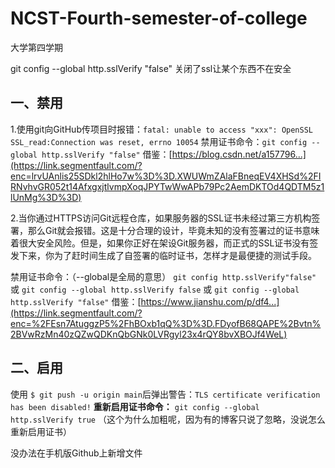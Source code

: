 # NCST-Fourth-semester-of-college

大学第四学期

git config --global http.sslVerify "false"  关闭了ssl让某个东西不在安全


## 一、禁用

1.使用git向GitHub传项目时报错：`fatal: unable to access "xxx": OpenSSL SSL_read:Connection was reset, errno 10054`
禁用证书命令：`git config --global http.sslVerify "false"`
借鉴：[https://blog.csdn.net/a157796...](https://link.segmentfault.com/?enc=lrvUAnlis25SDkl2hlHo7w%3D%3D.XWUWmZAlaFBneqEV4XHSd%2FIRNvhvGR052t14AfxgxjtlvmpXoqJPYTwWwAPb79Pc2AemDKTOd4QDTM5z1lUnMg%3D%3D)

2.当你通过HTTPS访问Git远程仓库，如果服务器的SSL证书未经过第三方机构签署，那么Git就会报错。这是十分合理的设计，毕竟未知的没有签署过的证书意味着很大安全风险。但是，如果你正好在架设Git服务器，而正式的SSL证书没有签发下来，你为了赶时间生成了自签署的临时证书，怎样才是最便捷的测试手段。

禁用证书命令：（--global是全局的意思）
`git config http.sslVerify"false"`
或 `git config --global http.sslVerify false`
或 `git config --global http.sslVerify "false"`
借鉴：[https://www.jianshu.com/p/df4...](https://link.segmentfault.com/?enc=%2FEsn7AtuggzP5%2FhBOxb1qQ%3D%3D.FDyofB68QAPE%2Bvtn%2BVwRzMn40zQZwQDKnQbGNk0LVRgyl23x4rQY8bvXBOJf4WeL)

## 二、启用

使用 `$ git push -u origin main`后弹出警告：`TLS certificate verification has been disabled!`
**重新启用证书命令：**
`git config --global http.sslVerify true`
（这个为什么加粗呢，因为有的博客只说了忽略，没说怎么重新启用证书）



没办法在手机版Github上新增文件